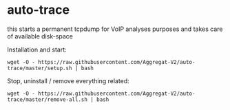 # auto-trace

this starts a permanent tcpdump for VoIP analyses purposes and takes care of available disk-space



Installation and start: 


```
wget -O - https://raw.githubusercontent.com/Aggregat-V2/auto-trace/master/setup.sh | bash
```


Stop, uninstall / remove everything related:

```
wget -O - https://raw.githubusercontent.com/Aggregat-V2/auto-trace/master/remove-all.sh | bash
```
